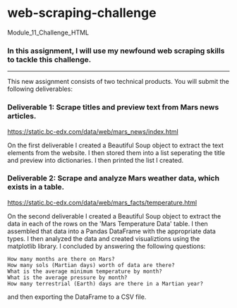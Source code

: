 # web-scraping-challenge
Module_11_Challenge_HTML

### In this assignment, I will use my newfound web scraping skills to tackle this challenge.
--------------------------------------------------------------------------------------------
This new assignment consists of two technical products. You will submit the following deliverables:

### Deliverable 1: Scrape titles and preview text from Mars news articles.

https://static.bc-edx.com/data/web/mars_news/index.html

On the first deliverable I created a Beautiful Soup object to extract the text elements from the website. I then stored them into a list seperating the title and preview into dictionaries. I then printed the list I created.

### Deliverable 2: Scrape and analyze Mars weather data, which exists in a table.

https://static.bc-edx.com/data/web/mars_facts/temperature.html

On the second deliverable I created a Beautiful Soup object to extract the data in each of the rows on the 'Mars Temperature Data' table. I then assembled that data into a Pandas DataFrame with the appropriate data types. I then analyzed the data and created visualiztions using the matplotlib library. I concluded by answering the following questions:

    How many months are there on Mars?
    How many sols (Martian days) worth of data are there?
    What is the average minimum temperature by month?
    What is the average pressure by month?
    How many terrestrial (Earth) days are there in a Martian year?

 and then exporting the DataFrame to a CSV file.